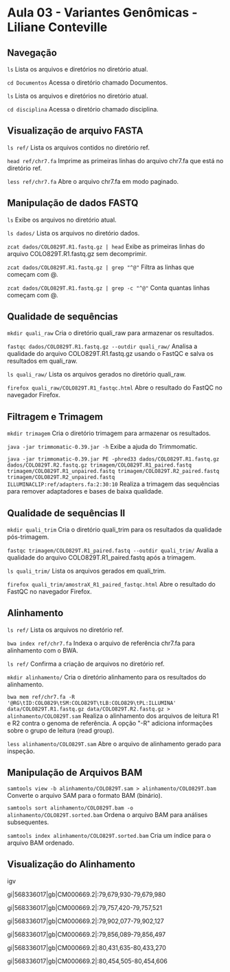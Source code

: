 # Aula 03 - Variantes Genômicas - Liliane Conteville

## Navegação

``ls``
Lista os arquivos e diretórios no diretório atual.

``cd Documentos``
Acessa o diretório chamado Documentos.

``ls``
Lista os arquivos e diretórios no diretório atual.

``cd disciplina``
Acessa o diretório chamado disciplina.

## Visualização de arquivo FASTA

``ls ref/``
Lista os arquivos contidos no diretório ref.

``head ref/chr7.fa``
Imprime as primeiras linhas do arquivo chr7.fa que está no diretório ref.

``less ref/chr7.fa``
Abre o arquivo chr7.fa em modo paginado.

## Manipulação de dados FASTQ

``ls``
Exibe os arquivos no diretório atual.

``ls dados/``
Lista os arquivos no diretório dados.

``zcat dados/COLO829T.R1.fastq.gz | head``
Exibe as primeiras linhas do arquivo COLO829T.R1.fastq.gz sem decomprimir.

``zcat dados/COLO829T.R1.fastq.gz | grep "^@"``
Filtra as linhas que começam com @.

``zcat dados/COLO829T.R1.fastq.gz | grep -c "^@"``
Conta quantas linhas começam com @.

## Qualidade de sequências
``mkdir quali_raw``
Cria o diretório quali_raw para armazenar os resultados.

``fastqc dados/COLO829T.R1.fastq.gz --outdir quali_raw/``
Analisa a qualidade do arquivo COLO829T.R1.fastq.gz usando o FastQC e salva os resultados em quali_raw.

``ls quali_raw/``
Lista os arquivos gerados no diretório quali_raw.

``firefox quali_raw/COLO829T.R1_fastqc.html``
Abre o resultado do FastQC no navegador Firefox.

## Filtragem e Trimagem
``mkdir trimagem``
Cria o diretório trimagem para armazenar os resultados.

``java -jar trimmomatic-0.39.jar -h``
Exibe a ajuda do Trimmomatic.

``java -jar trimmomatic-0.39.jar PE -phred33 dados/COLO829T.R1.fastq.gz dados/COLO829T.R2.fastq.gz trimagem/COLO829T.R1_paired.fastq trimagem/COLO829T.R1_unpaired.fastq trimagem/COLO829T.R2_paired.fastq trimagem/COLO829T.R2_unpaired.fastq ILLUMINACLIP:ref/adapters.fa:2:30:10``
Realiza a trimagem das sequências para remover adaptadores e bases de baixa qualidade.

##  Qualidade de sequências II
``mkdir quali_trim``
Cria o diretório quali_trim para os resultados da qualidade pós-trimagem.

``fastqc trimagem/COLO829T.R1_paired.fastq --outdir quali_trim/``
Avalia a qualidade do arquivo COLO829T.R1_paired.fastq após a trimagem.

``ls quali_trim/``
Lista os arquivos gerados em quali_trim.

``firefox quali_trim/amostraX_R1_paired_fastqc.html``
Abre o resultado do FastQC no navegador Firefox.

##  Alinhamento
``ls ref/``
Lista os arquivos no diretório ref.

``bwa index ref/chr7.fa``
Indexa o arquivo de referência chr7.fa para alinhamento com o BWA.

``ls ref/``
Confirma a criação de arquivos no diretório ref.

``mkdir alinhamento/``
Cria o diretório alinhamento para os resultados do alinhamento.

``bwa mem ref/chr7.fa -R '@RG\tID:COLO829\tSM:COLO829T\tLB:COLO829\tPL:ILLUMINA' data/COLO829T.R1.fastq.gz data/COLO829T.R2.fastq.gz > alinhamento/COLO829T.sam``
Realiza o alinhamento dos arquivos de leitura R1 e R2 contra o genoma de referência. A opção "-R" adiciona informações sobre o grupo de leitura (read group).

``less alinhamento/COLO829T.sam``
Abre o arquivo de alinhamento gerado para inspeção.

## Manipulação de Arquivos BAM
``samtools view -b alinhamento/COLO829T.sam > alinhamento/COLO829T.bam``
Converte o arquivo SAM para o formato BAM (binário).

``samtools sort alinhamento/COLO829T.bam -o alinhamento/COLO829T.sorted.bam``
Ordena o arquivo BAM para análises subsequentes.

``samtools index alinhamento/COLO829T.sorted.bam``
Cria um índice para o arquivo BAM ordenado.

## Visualização do Alinhamento

igv

gi|568336017|gb|CM000669.2|:79,679,930-79,679,980

gi|568336017|gb|CM000669.2|:79,757,420-79,757,521

gi|568336017|gb|CM000669.2|:79,902,077-79,902,127

gi|568336017|gb|CM000669.2|:79,856,089-79,856,497

gi|568336017|gb|CM000669.2|:80,431,635-80,433,270

gi|568336017|gb|CM000669.2|:80,454,505-80,454,606


